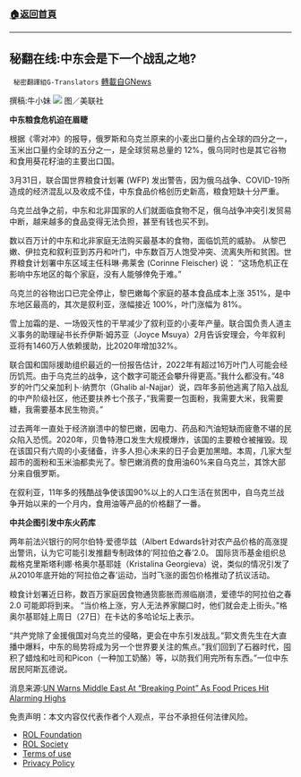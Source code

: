 ###  [:house:返回首頁](https://github.com/ourhimalayas/txt)
---


## 秘翻在线:中东会是下一个战乱之地?
` 秘密翻譯組G-Translators` [轉載自GNews](https://gnews.org/zh-hans/2274173/)

撰稿:牛小妹
![](https://assets.gnews.org/wp-content/uploads/2022/04/Image-1.jpg)
图／美联社

**中东粮食危机迫在眉睫**

根据《零对冲》的报导，俄罗斯和乌克兰原来的小麦出口量约占全球的四分之一，玉米出口量约全球的五分之一，是全球贸易总量的 12%，俄乌同时也是其它谷物和食用葵花籽油的主要出口国。

3月31日，联合国世界粮食计划署 (WFP) 发出警告，因为俄乌战争、COVID-19所造成的经济混乱以及收成不佳，中东食品价格创历史新高，粮食短缺十分严重。

乌克兰战争之前，中东和北非国家的人们就面临食物不足，俄乌战争冲突引发贸易中断，越来越多的食品变得无法负担，甚至有钱也买不到。

数以百万计的中东和北非家庭无法购买最基本的食物，面临饥荒的威胁。 从黎巴嫩、伊拉克和叙利亚到苏丹和叶门，中东数百万人饱受冲突、流离失所和贫困。世界粮食计划署中东区域主任科琳·弗莱舍 (Corinne Fleischer) 说：  “这场危机正在影响中东地区的每个家庭，没有人能够倖免于难。”

乌克兰的谷物出口已完全停止，黎巴嫩每个家庭的基本食品成本上涨 351%，是中东地区最高的，其次是叙利亚，涨幅接近 100%，叶门涨幅为 81%。

雪上加霜的是、一场毁灭性的干旱减少了叙利亚的小麦年产量。联合国负责人道主义事务的助理祕书长乔伊斯‧姆苏亚（Joyce Msuya）2月告诉安理会，今年叙利亚将有1460万人依赖援助，比2020年增加32%。

联合国和国际援助组织最近的一份报告估计，2022年有超过16万叶门人可能会经历饥荒。由于乌克兰的战争，这个数字可能还会攀升得更高。”我什么都没有。”48岁的叶门父亲加利卜‧纳贾尔（Ghalib al-Najjar）说，四年多前他逃离了陷入战乱的中产阶级社区，他还要扶养七个孩子，”我需要一包面粉，我需要大米，我需要糖，我需要基本民生物资。”

过去两年一直处于经济崩溃中的黎巴嫩，因电力、药品和汽油短缺而疲惫不堪的民众陷入恐慌。2020年，贝鲁特港口发生大规模爆炸，该国的主要粮仓被摧毁。现在该国只有六周的小麦储备，许多人担心未来的日子会更加黑暗。本周，几家大型超市的面粉和玉米油都卖光了。黎巴嫩消费的食用油60%来自乌克兰，其馀大部分来自俄罗斯。

在叙利亚，11年多的残酷战争使该国90%以上的人口生活在贫困中，自乌克兰战争开始以来的一个月内，食用油等产品的价格翻了一番。

**中共企图引发中东火药库**

两年前法兴银行的阿尔伯特·爱德华兹（Albert Edwards针对农产品价格的高涨提出警讯，认为它可能引发推翻专制政体的’阿拉伯之春’2.0。 国际货币基金组织总裁格克里斯塔利娜‧格奥尔基耶娃（Kristalina Georgieva）说，类似的情况引发了从2010年底开始的’阿拉伯之春’运动，当时飞涨的面包价格推动了抗议活动。

粮食计划署近日称，数百万家庭因食物通货膨胀而濒临崩溃，爱德华的阿拉伯之春 2.0 可能即将到来。 “当价格上涨，穷人无法养家餬口时，他们就会走上街头。”格奥尔基耶娃上周日（27日）在卡达的多哈论坛上表示。

“共产党除了金援俄国对乌克兰的侵略，更会在中东引发战乱。”郭文贵先生在大直播中爆料，中东的局势将成为另一个世界要关注的焦点。”我们回到了石器时代，囤积了蜡烛和吐司和Picon（一种加工奶酪）等，以防我们用完所有东西。”一位中东居民阿斯瓦德说。

消息来源:[UN Warns Middle East At “Breaking Point” As Food Prices Hit Alarming Highs](http://UN%20Warns%20Middle%20East%20At%20&quot;Breaking%20Point&quot;%20As%20Food%20Prices%20Hit%20Alarming%20Highs)

 

免责声明：本文内容仅代表作者个人观点，平台不承担任何法律风险。

- [ROL Foundation](https://rolfoundation.org/)
- [ROL Society](https://rolsociety.org/)
- [Terms of use](https://gnews.org/terms-of-use-3/)
- [Privacy Policy](https://gnews.org/privacy-policy/)
